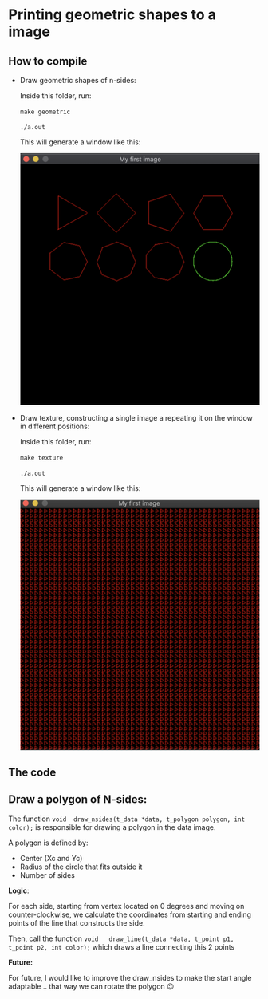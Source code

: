 # Printing geometric shapes to a image

## How to compile

- Draw geometric shapes of n-sides:

    Inside this folder, run:

    `make geometric`

    `./a.out` 

    This will generate a window like this:

    ![img/geometric.png](img/geometric.png)

- Draw texture, constructing a single image a repeating it on the window in different positions:

    Inside this folder, run:

    `make texture`

    `./a.out` 

    This will generate a window like this:

    ![img/texture.png](img/texture.png)

## The code

## Draw a polygon of N-sides:

The function `void	draw_nsides(t_data *data, t_polygon polygon, int color);` is responsible for drawing a polygon in the data image.

A polygon is defined by:

- Center (Xc and Yc)
- Radius of the circle that fits outside it
- Number of sides

**Logic**:

For each side, starting from vertex located on 0 degrees and moving on counter-clockwise, we calculate the coordinates from starting and ending points of the line that constructs the side.

Then, call the function `void	draw_line(t_data *data, t_point p1, t_point p2, int color);` which draws a line connecting this 2 points

**Future:**

For future, I would like to improve the draw_nsides to make the start angle adaptable .. that way we can rotate the polygon 😉